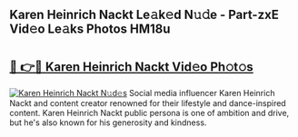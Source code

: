 ## Karen Heinrich Nackt Le𝚊k𝚎d N𝚞𝚍e - Part-zxE Vid𝚎o Le𝚊ks Photos HM18u

# <h2><a href="http://fb5xkyw.evod.top/?m=Karen+Heinrich+Nackt">🔗 👉🔴 Karen Heinrich Nackt Vid𝚎o Ph𝚘t𝚘s</a></h2>

[![Karen Heinrich Nackt N𝚞d𝚎s](https://i.imgur.com/8V9OHl7.gif)](http://fb5xkyw.evod.top/?m=Karen+Heinrich+Nackt)
Social media influencer Karen Heinrich Nackt and content creator renowned for their lifestyle and dance-inspired content. Karen Heinrich Nackt public persona is one of ambition and drive, but he's also known for his generosity and kindness. 
